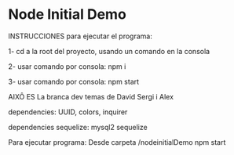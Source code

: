 # Node Initial Demo

INSTRUCCIONES para ejecutar el programa:

1- cd a la root del proyecto, usando un comando en la consola


2- usar comando por consola: npm i

3- usar comando por consola: npm start


AIXÔ ES La branca dev temas de David Sergi i Alex


dependencies:
UUID, colors, inquirer

dependencies sequelize:
mysql2 sequelize

Para ejecutar programa:
Desde carpeta /nodeinitialDemo
npm start


